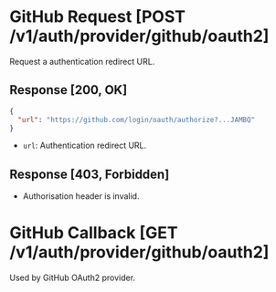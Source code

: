 # GitHub Request [POST /v1/auth/provider/github/oauth2]

Request a authentication redirect URL.

## Response [200, OK]

```json
{
  "url": "https://github.com/login/oauth/authorize?...JAMBQ"
}
```

- `url`: Authentication redirect URL.

## Response [403, Forbidden]

- Authorisation header is invalid.

# GitHub Callback [GET /v1/auth/provider/github/oauth2]

Used by GitHub OAuth2 provider.
